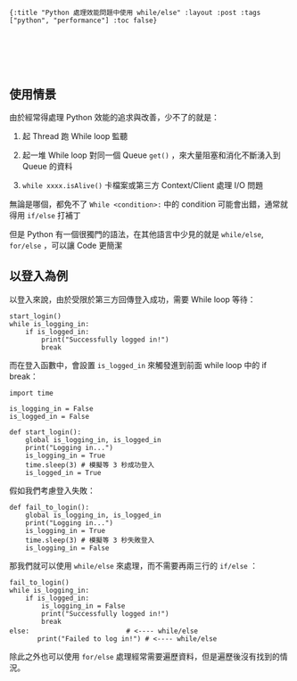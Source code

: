     {:title "Python 處理效能問題中使用 while/else" :layout :post :tags ["python", "performance"] :toc false}


# 　


## 使用情景

由於經常得處理 Python 效能的追求與改善，少不了的就是：

1.  起 Thread 跑 While loop 監聽

2.  起一堆 While loop 對同一個 Queue `get()` ，來大量阻塞和消化不斷湧入到 Queue 的資料

3.  `while xxxx.isAlive()` 卡檔案或第三方 Context/Client 處理 I/O 問題

無論是哪個，都免不了 `While <condition>:` 中的 condition 可能會出錯，通常就得用 `if/else` 打補丁

但是 Python 有一個很獨門的語法，在其他語言中少見的就是 `while/else`, `for/else` ，可以讓 Code 更簡潔


## 以登入為例

以登入來說，由於受限於第三方回傳登入成功，需要 While loop 等待：

    start_login()
    while is_logging_in:
        if is_logged_in:
            print("Successfully logged in!")
            break

而在登入函數中，會設置 `is_logged_in` 來觸發進到前面 while loop 中的 if break：

    import time
    
    is_logging_in = False
    is_logged_in = False
    
    def start_login():
        global is_logging_in, is_logged_in
        print("Logging in...")
        is_logging_in = True
        time.sleep(3) # 模擬等 3 秒成功登入
        is_logged_in = True

假如我們考慮登入失敗：

    def fail_to_login():
        global is_logging_in, is_logged_in
        print("Logging in...")
        is_logging_in = True
        time.sleep(3) # 模擬等 3 秒失敗登入
        is_logging_in = False

那我們就可以使用 `while/else` 來處理，而不需要再兩三行的 `if/else` ：

    fail_to_login()
    while is_logging_in:
        if is_logged_in:
            is_logging_in = False
            print("Successfully logged in!")
            break
    else:　　　　　　　　　　　　　　 # <---- while/else
           print("Failed to log in!") # <---- while/else

除此之外也可以使用 `for/else` 處理經常需要遍歷資料，但是遍歷後沒有找到的情況。

